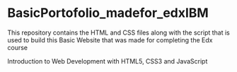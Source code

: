# BasicPortofolio_madefor_edxIBM

This repository contains the HTML and CSS files along with the script that is used to build this Basic Website that was made for completing the Edx course

Introduction to Web Development with HTML5, CSS3 and JavaScript
